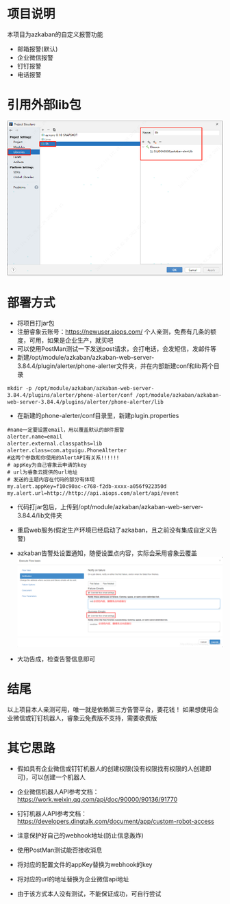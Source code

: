 # 项目说明

本项目为azkaban的自定义报警功能

- 邮箱报警(默认)
- 企业微信报警
- 钉钉报警
- 电话报警

# 引用外部lib包

![img.png](img.png)

# 部署方式

- 将项目打jar包
- 注册睿象云账号：https://newuser.aiops.com/ 个人亲测，免费有几条的额度，可用，如果是企业生产，就买吧
- 可以使用PostMan测试一下发送post请求，会打电话，会发短信，发邮件等
- 新建/opt/module/azkaban/azkaban-web-server-3.84.4/plugin/alerter/phone-alerter文件夹，并在内部新建conf和lib两个目录
```shell
mkdir -p /opt/module/azkaban/azkaban-web-server-3.84.4/plugins/alerter/phone-alerter/conf /opt/module/azkaban/azkaban-web-server-3.84.4/plugins/alerter/phone-alerter/lib
```
- 在新建的phone-alerter/conf目录里，新建plugin.properties
```shell
#name一定要设置email，用以覆盖默认的邮件报警
alerter.name=email
alerter.external.classpaths=lib
alerter.class=com.atguigu.PhoneAlterter
#这两个参数和你使用的AlertAPI有关系!!!!!!
# appKey为自己睿象云申请的key
# url为睿象云提供的url地址
# 发送的主题内容在代码的部分有体现
my.alert.appKey=f10c90ac-c768-f2db-xxxx-a056f922350d
my.alert.url=http://http://api.aiops.com/alert/api/event
```
- 代码打jar包后，上传到/opt/module/azkaban/azkaban-web-server-3.84.4/lib文件夹
- 重启web服务(假定生产环境已经启动了azkaban，且之前没有集成自定义告警)
- azkaban告警处设置通知，随便设置点内容，实际会采用睿象云覆盖
![img_2.png](img_2.png)
  
- 大功告成，检查告警信息即可

# 结尾
以上项目本人亲测可用，唯一就是依赖第三方告警平台，要花钱！
如果想使用企业微信或钉钉机器人，睿象云免费版不支持，需要收费版

# 其它思路

- 假如具有企业微信或钉钉机器人的创建权限(没有权限找有权限的人创建即可)，可以创建一个机器人

- 企业微信机器人API参考文档：https://work.weixin.qq.com/api/doc/90000/90136/91770
- 钉钉机器人API参考文档：https://developers.dingtalk.com/document/app/custom-robot-access

- 注意保护好自己的webhook地址(防止信息轰炸)

- 使用PostMan测试能否接收消息

- 将对应的配置文件的appKey替换为webhook的key

- 将对应的url的地址替换为企业微信api地址

- 由于该方式本人没有测试，不能保证成功，可自行尝试

